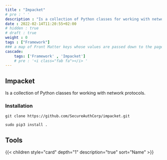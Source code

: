 ```yaml
---
title : "Impacket"
# pre : ' '
description : "Is a collection of Python classes for working with network protocols."
date : 2022-02-14T11:20:55+02:00
# hidden : true
# draft : true
weight : 0
tags : ["Framework"]
### a map of Front Matter keys whose values are passed down to the page's descendants unless overwritten by self or a closer ancestor's cascade. 
cascade:
    tags: ['Framework' , 'Impacket']
    # pre : '<i class="fab fa"></i> '
---
```


## Impacket

Is a collection of Python classes for working with network protocols.

### Installation

```plain
git clone https://github.com/SecureAuthCorp/impacket.git
```

```plain
sudo pip3 install .
```

## Tools

{{< children style="card" depth="1" description="true" sort="Name"  >}}
